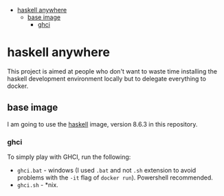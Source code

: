- [haskell anywhere](#haskell-anywhere)
  - [base image](#base-image)
    - [ghci](#ghci)

# haskell anywhere

This project is aimed at people who don't want to waste time installing the haskell development environment locally but to delegate everything to docker.

## base image

I am going to use the [haskell](https://hub.docker.com/_/haskell) image, version 8.6.3 in this repository.

### ghci

To simply play with GHCI, run the following:

* ```ghci.bat``` - windows (I used ```.bat``` and not ```.sh``` extension to avoid problems with the ```-it``` flag of ```docker run```). Powershell recommended.
* ```ghci.sh``` - *nix.